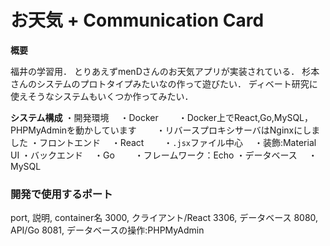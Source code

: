 # お天気 + Communication Card

**概要**

福井の学習用．
とりあえずmenDさんのお天気アプリが実装されている．
杉本さんのシステムのプロトタイプみたいなの作って遊びたい．
ディベート研究に使えそうなシステムもいくつか作ってみたい．

**システム構成**
・開発環境
　・Docker
　　・Docker上でReact,Go,MySQL，PHPMyAdminを動かしています
　　・リバースプロキシサーバはNginxにしました
・フロントエンド
　・React
　　・`.jsx`ファイル中心
　・装飾:Material UI
・バックエンド
　・Go
　　・フレームワーク：Echo
・データベース
　・MySQL

### 開発で使用するポート

port, 説明, container名
3000, クライアント/React
3306, データベース
8080, API/Go
8081, データベースの操作:PHPMyAdmin